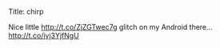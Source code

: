 Title: chirp

Nice little <a href="http://t.co/ZjZGTwec7g">http://t.co/ZjZGTwec7g</a> glitch on my Android there... <a href="http://t.co/jvj3YjfNgU">http://t.co/jvj3YjfNgU</a>
